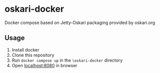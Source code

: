 # oskari-docker
Docker compose based on Jetty-Oskari packaging provided by oskari.org

## Usage

1. Install docker
2. Clone this repository
3. Run `docker compose up` in the `\oskari-docker` directory
4. Open [localhost:8080](localhost:8080) in browser